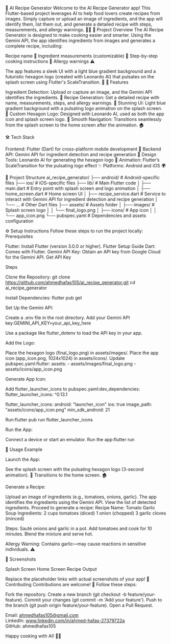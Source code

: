 🍳 AI Recipe Generator
Welcome to the AI Recipe Generator app! This Flutter-based project leverages AI to help food lovers create recipes from images. Simply capture or upload an image of ingredients, and the app will identify them, list them out, and generate a detailed recipe with steps, measurements, and allergy warnings. 🥗✨
🚀 Project Overview
The AI Recipe Generator is designed to make cooking easier and smarter. Using the Gemini API, the app identifies ingredients from images and generates a complete recipe, including:

Recipe name 📝
Ingredient measurements (customizable) 🥄
Step-by-step cooking instructions 🍴
Allergy warnings ⚠️

The app features a sleek UI with a light blue gradient background and a futuristic hexagon logo (created with Leonardo AI) that pulsates on the splash screen using Flutter's ScaleTransition. 🌟
🎯 Features

Ingredient Detection: Upload or capture an image, and the Gemini API identifies the ingredients. 📸
Recipe Generation: Get a detailed recipe with name, measurements, steps, and allergy warnings. 🍲
Stunning UI: Light blue gradient background with a pulsating logo animation on the splash screen. 🎨
Custom Hexagon Logo: Designed with Leonardo AI, used as both the app icon and splash screen logo. 🔳
Smooth Navigation: Transitions seamlessly from the splash screen to the home screen after the animation. 🏠

🛠️ Tech Stack

Frontend: Flutter (Dart) for cross-platform mobile development 📱
Backend API: Gemini API for ingredient detection and recipe generation 🧠
Design Tools: Leonardo AI for generating the hexagon logo 🎨
Animation: Flutter’s ScaleTransition for the pulsating logo effect ✨
Platforms: Android and iOS 🌍

📂 Project Structure
ai_recipe_generator/
├── android/               # Android-specific files
├── ios/                   # iOS-specific files
├── lib/                   # Main Flutter code
│   ├── main.dart          # Entry point with splash screen and logo animation
│   ├── home_screen.dart   # Home screen UI
│   ├── recipe_service.dart # Service to interact with Gemini API for ingredient detection and recipe generation
│   └── ...                # Other Dart files
├── assets/                # Assets folder
│   ├── images/            # Splash screen logo
│   │   └── final_logo.png
│   ├── icons/             # App icon
│   │   └── app_icon.png
└── pubspec.yaml           # Dependencies and assets configuration

⚙️ Setup Instructions
Follow these steps to run the project locally:
Prerequisites

Flutter: Install Flutter (version 3.0.0 or higher). Flutter Setup Guide
Dart: Comes with Flutter.
Gemini API Key: Obtain an API key from Google Cloud for the Gemini API. Get API Key

Steps

Clone the Repository:
git clone https://github.com/ahmedhafas105/ai_recipe_generator.git
cd ai_recipe_generator


Install Dependencies:
flutter pub get


Set Up the Gemini API:

Create a .env file in the root directory.
Add your Gemini API key:GEMINI_API_KEY=your_api_key_here


Use a package like flutter_dotenv to load the API key in your app.


Add the Logo:

Place the hexagon logo (final_logo.png) in assets/images/.
Place the app icon (app_icon.png, 1024x1024) in assets/icons/.
Update pubspec.yaml:flutter:
  assets:
    - assets/images/final_logo.png
    - assets/icons/app_icon.png




Generate App Icon:

Add flutter_launcher_icons to pubspec.yaml:dev_dependencies:
  flutter_launcher_icons: ^0.13.1

flutter_launcher_icons:
  android: "launcher_icon"
  ios: true
  image_path: "assets/icons/app_icon.png"
  min_sdk_android: 21


Run:flutter pub run flutter_launcher_icons




Run the App:

Connect a device or start an emulator.
Run the app:flutter run





🎥 Usage Example

Launch the App:

See the splash screen with the pulsating hexagon logo (3-second animation). 🌟
Transitions to the home screen. 🏠


Generate a Recipe:

Upload an image of ingredients (e.g., tomatoes, onions, garlic).
The app identifies the ingredients using the Gemini API.
View the list of detected ingredients.
Proceed to generate a recipe:
Recipe Name: Tomato Garlic Soup
Ingredients: 
2 cups tomatoes (diced)
1 onion (chopped)
3 garlic cloves (minced)


Steps:
Sauté onions and garlic in a pot.
Add tomatoes and cook for 10 minutes.
Blend the mixture and serve hot.


Allergy Warning: Contains garlic—may cause reactions in sensitive individuals. ⚠️





📸 Screenshots



Splash Screen
Home Screen
Recipe Output








Replace the placeholder links with actual screenshots of your app!
🤝 Contributing
Contributions are welcome! 🌟 Follow these steps:

Fork the repository.
Create a new branch (git checkout -b feature/your-feature).
Commit your changes (git commit -m 'Add your feature').
Push to the branch (git push origin feature/your-feature).
Open a Pull Request.


Email: ahmedhafas105@gmail.com  
LinkedIn: www.linkedin.com/in/ahmed-hafas-27379722a  
GitHub: ahmedhafas105


Happy cooking with AI! 🍳🤖
